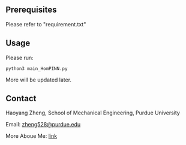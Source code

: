 ## Prerequisites
Please refer to "requirement.txt" 

## Usage
Please run:
```
python3 main_HomPINN.py
```

More will be updated later.

## Contact
Haoyang Zheng, School of Mechanical Engineering, Purdue University

Email: zheng528@purdue.edu

More Aboue Me: [link](https://haoyangzheng.github.io/)
